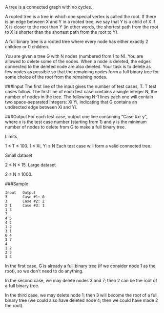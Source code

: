 A tree is a connected graph with no cycles.

A rooted tree is a tree in which one special vertex is called the root. If there is an edge between X and Y in a rooted tree, we say that Y is a child of X if X is closer to the root than Y (in other words, the shortest path from the root to X is shorter than the shortest path from the root to Y).

A full binary tree is a rooted tree where every node has either exactly 2 children or 0 children.

You are given a tree G with N nodes (numbered from 1 to N). You are allowed to delete some of the nodes. When a node is deleted, the edges connected to the deleted node are also deleted. Your task is to delete as few nodes as possible so that the remaining nodes form a full binary tree for some choice of the root from the remaining nodes.


###Input
The first line of the input gives the number of test cases, T. T test cases follow. The first line of each test case contains a single integer N, the number of nodes in the tree. The following N-1 lines each one will contain two space-separated integers: Xi Yi, indicating that G contains an undirected edge between Xi and Yi.

###Output
For each test case, output one line containing "Case #x: y", where x is the test case number (starting from 1) and y is the minimum number of nodes to delete from G to make a full binary tree.

Limits

1 ≤ T ≤ 100.
1 ≤ Xi, Yi ≤ N
Each test case will form a valid connected tree.

Small dataset

2 ≤ N ≤ 15.
Large dataset

2 ≤ N ≤ 1000.

###Sample
```
Input   Output
3       Case #1: 0
3       Case #2: 2
2 1     Case #3: 1
1 3
7
4 5
4 2
1 2
3 1
6 4
3 7
4
1 2
2 3
3 4
```
In the first case, G is already a full binary tree (if we consider node 1 as the root), so we don't need to do anything.

In the second case, we may delete nodes 3 and 7; then 2 can be the root of a full binary tree.

In the third case, we may delete node 1; then 3 will become the root of a full binary tree (we could also have deleted node 4; then we could have made 2 the root).
